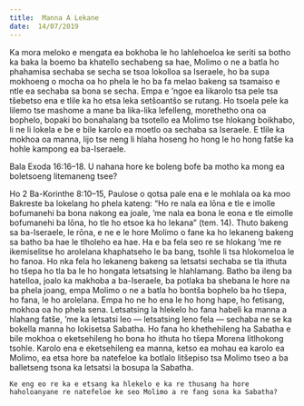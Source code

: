 ```yaml
---
title:  Manna A Lekane
date:  14/07/2019
---
```


Ka mora meloko e mengata ea bokhoba le ho lahlehoeloa ke seriti sa botho ka baka la boemo ba khatello sechabeng sa hae, Molimo o ne a batla ho phahamisa sechaba se secha se tsoa lokolloa sa Iseraele, ho ba supa mokhoeng o mocha oa ho phela le ho ba fa melao bakeng sa tsamaiso e ntle ea sechaba sa bona se secha. Empa e ’ngoe ea likarolo tsa pele tsa tšebetso ena e tlile ka ho etsa leka setšoantšo se rutang. Ho tsoela pele ka lilemo tse mashome a mane ba lika-lika lefelleng, morethetho ona oa bophelo, bopaki bo bonahalang ba tsotello ea Molimo tse hlokang boikhabo, li ne li lokela e be e bile karolo ea moetlo oa sechaba sa Iseraele. E tlile ka mokhoa oa manna, lijo tse neng li hlaha hoseng ho hong le ho hong fatše ka hohle kampong ea ba-Iseraele.

Bala Exoda 16:16–18. U nahana hore ke boleng bofe ba motho ka mong ea boletsoeng litemaneng tsee?

Ho 2 Ba-Korinthe 8:10–15, Paulose o qotsa pale ena e le mohlala oa ka moo Bakreste ba lokelang ho phela kateng: “Ho re nala ea lōna e tle e imolle bofumanehi ba bona nakong ea joale, ’me nala ea bona le eona e tle eimolle bofumanehi ba lōna, ho tle ho etsoe ka ho lekana” (tem. 14). Thuto bakeng sa ba-Iseraele, le rōna, e ne e le hore Molimo o fane ka ho lekaneng bakeng sa batho ba hae le tlholeho ea hae. Ha e ba fela seo re se hlokang ’me re ikemiselitse ho arolelana khaphatseho le ba bang, tsohle li tsa hlokomeloa le ho fanoa. Ho nka fela ho lekaneng bakeng sa letsatsi sechaba se tla ithuta ho tšepa ho tla ba le ho hongata letsatsing le hlahlamang. Batho ba ileng ba hatelloa, joalo ka makhoba a ba-Iseraele, ba potlaka ba shebana le hore na ba phela joang, empa Molimo o ne a batla ho bontša bophelo ba ho tšepa, ho fana, le ho arolelana. Empa ho ne ho ena le ho hong hape, ho fetisang, mokhoa oa ho phela sena. Letsatsing la hlekelo ho fana habeli ka manna a hlahang fatše, ’me ka letsatsi leo — letsatsing leno fela — sechaba ne se ka bokella manna ho lokisetsa Sabatha. Ho fana ho khethehileng ha Sabatha e bile mokhoa o eketsehileng ho bona ho ithuta ho tšepa Morena litlhokong tsohle. Karolo ena e eketsehileng ea manna, ketso ea mohau ea karolo ea Molimo, ea etsa hore ba natefeloe ka botlalo litšepiso tsa Molimo tseo a ba balletseng tsona ka letsatsi la bosupa la Sabatha.

`Ke eng eo re ka e etsang ka hlekelo e ka re thusang ha hore haholoanyane re natefeloe ke seo Molimo a re fang sona ka Sabatha?`